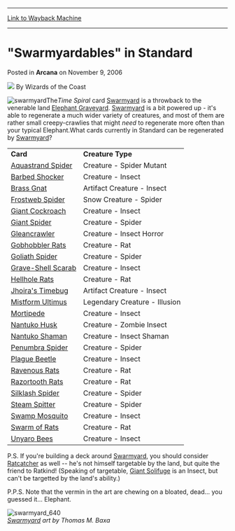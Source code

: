 
---
[Link to Wayback Machine](https://web.archive.org/web/20220520214847/https://magic.wizards.com/en/articles/archive/arcana/swarmyardables-standard-2006-11-09)

[_metadata_:author]:- "Wizards of the Coast"
[_metadata_:description]:- "TheTime Spiral card Swarmyard is a throwback to the venerable land Elephant Graveyard."
[_metadata_:generator]:- "Drupal 7 (http://drupal.org)"
[_metadata_:node]:- "705736"
[_metadata_:publish_date]:- "2006-11-09"
[_metadata_:source]:- "div-main-content"
[_metadata_:title]:- "`Swarmyardables` in Standard"
[_metadata_:wayback_capture_timestamp]:- "2022-05-20 21:48:47"
[_metadata_:wayback_raw_url]:- "https://web.archive.org/web/20220520214847id_/https://magic.wizards.com/en/articles/archive/arcana/swarmyardables-standard-2006-11-09"
[_metadata_:wayback_url]:- "https://magic.wizards.com/en/articles/archive/arcana/swarmyardables-standard-2006-11-09"
---


"Swarmyardables" in Standard
============================



 Posted in **Arcana**
 on November 9, 2006 






![](https://media.magic.wizards.com/styles/auth_small/public/images/person/wizards_author.jpg)
By Wizards of the Coast











![swarmyard](http://gatherer.wizards.com/Handlers/Image.ashx?type=card&name=Swarmyard)The*Time Spiral* card [Swarmyard](https://gatherer.wizards.com/Pages/Card/Details.aspx?name=Swarmyard) is a throwback to the venerable land [Elephant Graveyard](https://gatherer.wizards.com/Pages/Card/Details.aspx?name=Elephant+Graveyard). [Swarmyard](https://gatherer.wizards.com/Pages/Card/Details.aspx?name=Swarmyard) is a bit powered up - it's able to regenerate a much wider variety of creatures, and most of them are rather small creepy-crawlies that might *need* to regenerate more often than your typical Elephant.What cards currently in Standard can be regenerated by [Swarmyard](https://gatherer.wizards.com/Pages/Card/Details.aspx?name=Swarmyard)?



|  |  |
| --- | --- |
| **Card** | **Creature Type** |
| [Aquastrand Spider](https://gatherer.wizards.com/Pages/Card/Details.aspx?name=Aquastrand+Spider) | Creature - Spider Mutant |
| [Barbed Shocker](https://gatherer.wizards.com/Pages/Card/Details.aspx?name=Barbed+Shocker) | Creature - Insect |
| [Brass Gnat](https://gatherer.wizards.com/Pages/Card/Details.aspx?name=Brass+Gnat) | Artifact Creature - Insect |
| [Frostweb Spider](https://gatherer.wizards.com/Pages/Card/Details.aspx?name=Frostweb+Spider) | Snow Creature - Spider |
| [Giant Cockroach](https://gatherer.wizards.com/Pages/Card/Details.aspx?name=Giant+Cockroach) | Creature - Insect |
| [Giant Spider](https://gatherer.wizards.com/Pages/Card/Details.aspx?name=Giant+Spider) | Creature - Spider |
| [Gleancrawler](https://gatherer.wizards.com/Pages/Card/Details.aspx?name=Gleancrawler) | Creature - Insect Horror |
| [Gobhobbler Rats](https://gatherer.wizards.com/Pages/Card/Details.aspx?name=Gobhobbler+Rats) | Creature - Rat |
| [Goliath Spider](https://gatherer.wizards.com/Pages/Card/Details.aspx?name=Goliath+Spider) | Creature - Spider |
| [Grave-Shell Scarab](https://gatherer.wizards.com/Pages/Card/Details.aspx?name=Grave-Shell+Scarab) | Creature - Insect |
| [Hellhole Rats](https://gatherer.wizards.com/Pages/Card/Details.aspx?name=Hellhole+Rats) | Creature - Rat |
| [Jhoira's Timebug](https://gatherer.wizards.com/Pages/Card/Details.aspx?name=Jhoira%27s+Timebug) | Artifact Creature - Insect |
| [Mistform Ultimus](https://gatherer.wizards.com/Pages/Card/Details.aspx?name=Mistform+Ultimus) | Legendary Creature - Illusion |
| [Mortipede](https://gatherer.wizards.com/Pages/Card/Details.aspx?name=Mortipede) | Creature - Insect |
| [Nantuko Husk](https://gatherer.wizards.com/Pages/Card/Details.aspx?name=Nantuko+Husk) | Creature - Zombie Insect |
| [Nantuko Shaman](https://gatherer.wizards.com/Pages/Card/Details.aspx?name=Nantuko+Shaman) | Creature - Insect Shaman |
| [Penumbra Spider](https://gatherer.wizards.com/Pages/Card/Details.aspx?name=Penumbra+Spider) | Creature - Spider |
| [Plague Beetle](https://gatherer.wizards.com/Pages/Card/Details.aspx?name=Plague+Beetle) | Creature - Insect |
| [Ravenous Rats](https://gatherer.wizards.com/Pages/Card/Details.aspx?name=Ravenous+Rats) | Creature - Rat |
| [Razortooth Rats](https://gatherer.wizards.com/Pages/Card/Details.aspx?name=Razortooth+Rats) | Creature - Rat |
| [Silklash Spider](https://gatherer.wizards.com/Pages/Card/Details.aspx?name=Silklash+Spider) | Creature - Spider |
| [Steam Spitter](https://gatherer.wizards.com/Pages/Card/Details.aspx?name=Steam+Spitter) | Creature - Spider |
| [Swamp Mosquito](https://gatherer.wizards.com/Pages/Card/Details.aspx?name=Swamp+Mosquito) | Creature - Insect |
| [Swarm of Rats](https://gatherer.wizards.com/Pages/Card/Details.aspx?name=Swarm+of+Rats) | Creature - Rat |
| [Unyaro Bees](https://gatherer.wizards.com/Pages/Card/Details.aspx?name=Unyaro+Bees) | Creature - Insect |

P.S. If you're building a deck around [Swarmyard](https://gatherer.wizards.com/Pages/Card/Details.aspx?name=Swarmyard), you should consider [Ratcatcher](https://gatherer.wizards.com/Pages/Card/Details.aspx?name=Ratcatcher) as well -- he's not himself targetable by the land, but quite the friend to Ratkind! (Speaking of targetable, [Giant Solifuge](https://gatherer.wizards.com/Pages/Card/Details.aspx?name=Giant+Solifuge) is an Insect, but can't be targetted by the land's ability.)

P.P.S. Note that the vermin in the art are chewing on a bloated, dead... you guessed it... Elephant.

![swarmyard_640](https://media.magic.wizards.com/image_legacy_migration/magic/images/cardart/tsp/swarmyard_640.jpg)  
*[Swarmyard](https://gatherer.wizards.com/Pages/Card/Details.aspx?name=Swarmyard) art by Thomas M. Baxa*







